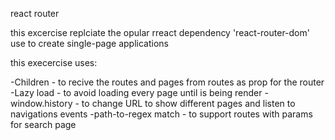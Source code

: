 react router

this excercise replciate the opular rreact dependency 'react-router-dom' use to create single-page
applications

this execercise uses:

-Children - to recive the routes and pages from routes as prop for the router
-Lazy load - to avoid loading every page until is being render
-window.history - to change URL to show different pages and listen to navigations events
-path-to-regex match - to support routes with params for search page
